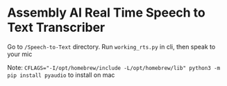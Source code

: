 # Assembly AI Real Time Speech to Text Transcriber
Go to `/Speech-to-Text` directory. Run `working_rts.py` in cli, then speak to your mic

Note: `CFLAGS="-I/opt/homebrew/include -L/opt/homebrew/lib" python3 -m pip install pyaudio` to install on mac
